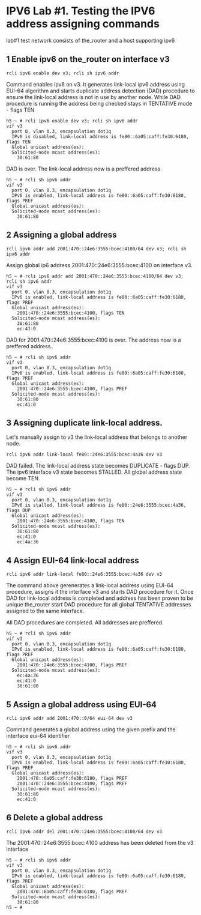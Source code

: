 # IPV6 Lab #1. Testing the IPV6 address assigning commands

lab#1 test network consists of the_router and a host supporting ipv6

## 1 Enable ipv6 on the_router on interface v3

	rcli ipv6 enable dev v3; rcli sh ipv6 addr

Command enables ipv6 on v3. It generates link-local ipv6 address using EUI-64 algorithm
and starts duplicate address detection (DAD) procedure to ensure the link-local address
is not in use by another node. While DAD procedure is running the address being checked stays
in TENTATIVE mode - flags TEN

	h5 ~ # rcli ipv6 enable dev v3; rcli sh ipv6 addr
	vif v3
	  port 0, vlan 0.3, encapsulation dot1q
	  IPv6 is disabled, link-local address is fe80::6a05:caff:fe30:6180, flags TEN
	  Global unicast address(es):
	  Solicited-node mcast address(es):
	    30:61:80

DAD is over. The link-local address now is a preffered address.

	h5 ~ # rcli sh ipv6 addr
	vif v3
	  port 0, vlan 0.3, encapsulation dot1q
	  IPv6 is enabled, link-local address is fe80::6a05:caff:fe30:6180, flags PREF
	  Global unicast address(es):
	  Solicited-node mcast address(es):
	    30:61:80


## 2 Assigning a global address

	rcli ipv6 addr add 2001:470::24e6:3555:bcec:4100/64 dev v3; rcli sh ipv6 addr

Assign global ip6 address 2001:470::24e6:3555:bcec:4100 on interface v3.

	h5 ~ # rcli ipv6 addr add 2001:470::24e6:3555:bcec:4100/64 dev v3; rcli sh ipv6 addr
	vif v3
	  port 0, vlan 0.3, encapsulation dot1q
	  IPv6 is enabled, link-local address is fe80::6a05:caff:fe30:6180, flags PREF
	  Global unicast address(es):
	    2001:470::24e6:3555:bcec:4100, flags TEN
	  Solicited-node mcast address(es):
	    30:61:80
	    ec:41:0

DAD for 2001:470::24e6:3555:bcec:4100 is over. The address now is a preffered address.

	h5 ~ # rcli sh ipv6 addr
	vif v3
	  port 0, vlan 0.3, encapsulation dot1q
	  IPv6 is enabled, link-local address is fe80::6a05:caff:fe30:6180, flags PREF
	  Global unicast address(es):
	    2001:470::24e6:3555:bcec:4100, flags PREF
	  Solicited-node mcast address(es):
	    30:61:80
	    ec:41:0

## 3 Assigning duplicate link-local address.

Let's manually assign to v3 the link-local address that belongs to another node.

	rcli ipv6 addr link-local fe80::24e6:3555:bcec:4a36 dev v3

DAD failed. The link-local address state becomes DUPLICATE - flags DUP.
The ipv6 interface v3 state becomes STALLED. All global address state become TEN.

	h5 ~ # rcli sh ipv6 addr
	vif v3
	  port 0, vlan 0.3, encapsulation dot1q
	  IPv6 is stalled, link-local address is fe80::24e6:3555:bcec:4a36, flags DUP
	  Global unicast address(es):
	    2001:470::24e6:3555:bcec:4100, flags TEN
	  Solicited-node mcast address(es):
	    30:61:80
	    ec:41:0
	    ec:4a:36

## 4 Assign EUI-64 link-local address 

	rcli ipv6 addr link-local fe80::24e6:3555:bcec:4a36 dev v3

The command above gerenerates a link-local address using EUI-64 procedure, assigns it the
interface v3 and starts DAD procedure for it. Once DAD for link-local address is completed
and address has been proven to be unique the_router start DAD procedure for all global TENTATIVE
addresses assigned to the same interface.
	
All DAD procedures are completed. All addresses are preffered.
	
	h5 ~ # rcli sh ipv6 addr
	vif v3
	  port 0, vlan 0.3, encapsulation dot1q
	  IPv6 is enabled, link-local address is fe80::6a05:caff:fe30:6180, flags PREF
	  Global unicast address(es):
	    2001:470::24e6:3555:bcec:4100, flags PREF
	  Solicited-node mcast address(es):
	    ec:4a:36
	    ec:41:0
	    30:61:80

## 5 Assign a global address using EUI-64

	rcli ipv6 addr add 2001:470::0/64 eui-64 dev v3

Command generates a global address using the given prefix and the interface eui-64 identifier

	h5 ~ # rcli sh ipv6 addr
	vif v3
	  port 0, vlan 0.3, encapsulation dot1q
	  IPv6 is enabled, link-local address is fe80::6a05:caff:fe30:6180, flags PREF
	  Global unicast address(es):
	    2001:470::6a05:caff:fe30:6180, flags PREF
	    2001:470::24e6:3555:bcec:4100, flags PREF
	  Solicited-node mcast address(es):
	    30:61:80
	    ec:41:0

## 6 Delete a global address

	rcli ipv6 addr del 2001:470::24e6:3555:bcec:4100/64 dev v3
	
The 2001:470::24e6:3555:bcec:4100 address has been deleted from the v3 interface

	h5 ~ # rcli sh ipv6 addr
	vif v3
	  port 0, vlan 0.3, encapsulation dot1q
	  IPv6 is enabled, link-local address is fe80::6a05:caff:fe30:6180, flags PREF
	  Global unicast address(es):
	    2001:470::6a05:caff:fe30:6180, flags PREF
	  Solicited-node mcast address(es):
	    30:61:80
	h5 ~ #
